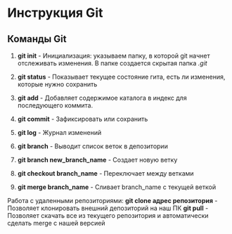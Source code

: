 # Инструкция Git

## Команды Git

1. **git init** - Инициализация: указываем  папку, в которой git начнет отслеживать изменения. В папке создается скрытая папка *.git*


2. **git status** - Показывает текущее состояние гита, есть ли изменения, которые нужно сохранить

3. **git add** - Добавляет содержимое каталога в индекс для последующего коммита.

4. **git commit** - Зафиксировать или сохранить

5. **git log** - Журнал изменений
6. **git branch** - Выводит список веток в депозитории
7. **git branch new_branch_name** - Создает новую ветку
8. **git checkout branch_name** - Переключает между ветками
9. **git merge branch_name** - Сливает branch_name с текущей веткой

Работа с удаленными репозиториями:
**git clone адрес репозитория** - Позволяет клонировать внешний депозиторий на наш ПК
**git pull** - Позволяет скачать все из текущего репозитория и автоматически сделать merge с нашей версией


